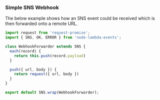 ### Simple SNS Webhook

The below example shows how an SNS event could be received which is then forwarded onto a remote URL.

```javascript
import request from 'request-promise';
import { SNS, OK, ERROR } from 'node-lambda-events';

class WebhookForwarder extends SNS {
  each(record) {
    return this.push(record.payload)
  }

  push({ url, body }) {
    return request({ url, body })
  }
}

export default SNS.wrap(WebhookForwarder);
```
